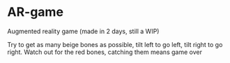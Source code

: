 # AR-game
Augmented reality game (made in 2 days, still a WIP)


Try to get as many beige bones as possible, tilt left to go left, tilt right to go right.
Watch out for the red bones, catching them means game over
